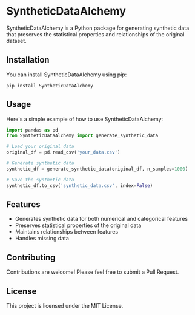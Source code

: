 # SyntheticDataAlchemy

SyntheticDataAlchemy is a Python package for generating synthetic data that preserves the statistical properties and relationships of the original dataset.

## Installation

You can install SyntheticDataAlchemy using pip:

```
pip install SyntheticDataAlchemy
```

## Usage

Here's a simple example of how to use SyntheticDataAlchemy:

```python
import pandas as pd
from SyntheticDataAlchemy import generate_synthetic_data

# Load your original data
original_df = pd.read_csv('your_data.csv')

# Generate synthetic data
synthetic_df = generate_synthetic_data(original_df, n_samples=1000)

# Save the synthetic data
synthetic_df.to_csv('synthetic_data.csv', index=False)
```

## Features

- Generates synthetic data for both numerical and categorical features
- Preserves statistical properties of the original data
- Maintains relationships between features
- Handles missing data

## Contributing

Contributions are welcome! Please feel free to submit a Pull Request.

## License

This project is licensed under the MIT License.